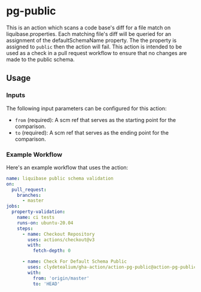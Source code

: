 # pg-public
This is an action which scans a code base's diff for a file match on liquibase.properties. Each matching file's diff will be queried for an assignment of the defaultSchemaName property. The the property is assigned to `public` then the action will fail. This action is intended to be used as a check in a pull request workflow to ensure that no changes are made to the public schema.

## Usage

### Inputs

The following input parameters can be configured for this action:

- `from` (required): A scm ref that serves as the starting point for the comparison.
- `to` (required): A scm ref that serves as the ending point for the comparison.

### Example Workflow

Here's an example workflow that uses the action:
```yaml
name: liquibase public schema validation
on:
  pull_request:
    branches:
      - master
jobs:
  property-validation:
    name: ci tests
    runs-on: ubuntu-20.04
    steps:
      - name: Checkout Repository
        uses: actions/checkout@v3
        with:
          fetch-depth: 0

      - name: Check For Default Schema Public
        uses: clydetealium/gha-action/action-pg-public@action-pg-public-2.0.2
        with:
          from: 'origin/master'
          to: 'HEAD'
```
